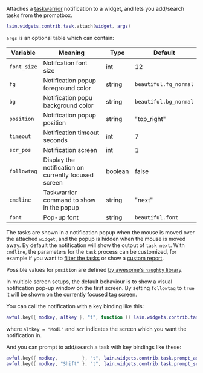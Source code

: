 Attaches a [taskwarrior](http://taskwarrior.org) notification to a widget, and lets you add/search tasks from the promptbox.

```lua
lain.widgets.contrib.task.attach(widget, args)
```

`args` is an optional table which can contain:

Variable | Meaning | Type | Default
--- | --- | --- | ---
`font_size` | Notifcation font size | int | 12
`fg` | Notification popup foreground color | string | `beautiful.fg_normal`
`bg` | Notification popu background color | string | `beautiful.bg_normal`
`position` | Notification popup position | string | "top_right"
`timeout` | Notification timeout seconds | int | 7
`scr_pos` | Notification screen | int | 1
`followtag` | Display the notification on currently focused screen | boolean | false
`cmdline` | Taskwarrior command to show in the popup | string | "next"
`font` | Pop-up font | string | `beautiful.font`

The tasks are shown in a notification popup when the mouse is moved over the attached `widget`, and the popup is hidden when the mouse is moved away. By default the notification will show the output of `task next`. With `cmdline`, the parameters for the `task` process can be customized, for example if you want to [filter the tasks](https://taskwarrior.org/docs/filter.html) or show a [custom report](https://github.com/copycat-killer/lain/pull/213).

Possible values for `position` are defined [by awesome's `naughty` library](https://awesomewm.org/doc/api/libraries/naughty.html#notify).

In multiple screen setups, the default behaviour is to show a visual notification pop-up window on the first screen. By setting `followtag` to `true` it will be shown on the currently focused tag screen.

You can call the notification with a key binding like this:

```lua
awful.key({ modkey, altkey }, "t", function () lain.widgets.contrib.task.show(scr) end),
```

where ``altkey = "Mod1"`` and `scr` indicates the screen which you want the notification in.

And you can prompt to add/search a task with key bindings like these:

```lua
awful.key({ modkey,         }, "t", lain.widgets.contrib.task.prompt_add),
awful.key({ modkey, "Shift" }, "t", lain.widgets.contrib.task.prompt_search),
```
